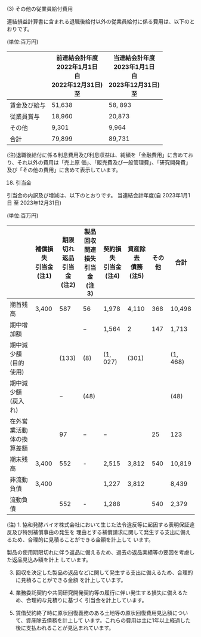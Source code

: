 (3) その他の従業員給付費用

連結損益計算書に含まれる退職後給付以外の従業員給付に係る費用は、以下のとおりです。

(単位:百万円)

|        | 前連結会計年度<br>2022年1月1日<br>自<br>2022年12月31日)<br>至 | 当連結会計年度<br>2023年1月1日<br>自<br>2023年12月31日)<br>至 |
|--------|------------------------------------------------|------------------------------------------------|
| 賃金及び給与 | 51,638                                         | 58, 893                                        |
| 従業員賞与  | 18,960                                         | 20,873                                         |
| その他    | 9,301                                          | 9,964                                          |
| 合計     | 79,899                                         | 89,731                                         |

(注)退職後給付に係る利息費用及び利息収益は、純額を「金融費用」に含めており、それ以外の費用は「売上原 価」、「販売費及び一般管理費」、「研究開発費」及び「その他の費用」に含めて表示しています。

18. 引当金

引当金の内訳及び増減は、以下のとおりです。 当連結会計年度(自 2023年1月1日 至 2023年12月31日)

(単位:百万円)

|              | 補償損失<br>引当金<br>(注1) | 期限切れ<br>返品<br>引当金<br>(注2) | 製品回収<br>関連損失<br>引当金<br>(注3) | 契約損失<br>引当金<br>(注4) | 資産除去<br>債務<br>(注5) | その他 | 合計       |
|--------------|---------------------|---------------------------|-----------------------------|---------------------|--------------------|-----|----------|
| 期首残高         | 3,400               | 587                       | 56                          | 1,978               | 4,110              | 368 | 10,498   |
| 期中增加額        |                     |                           | $-$                         | 1,564               | 2                  | 147 | 1,713    |
| 期中減少額 (目的使用) |                     | (133)                     | (8)                         | (1, 027)            | (301)              |     | (1, 468) |
| 期中減少額 (戻入れ)  |                     | $-$                       | (48)                        |                     |                    |     | (48)     |
| 在外営業活動体の換算差額 |                     | 97                        | $-$                         | $-$                 |                    | 25  | 123      |
| 期末残高         | 3,400               | 552                       | -                           | 2,515               | 3,812              | 540 | 10,819   |
| 非流動負債        | 3,400               |                           |                             | 1,227               | 3,812              |     | 8,439    |
| 流動負債         |                     | 552                       | -                           | 1,288               |                    | 540 | 2,379    |

(注) 1. 協和発酵バイオ株式会社において生じた法令違反等に起因する表明保証違反及び特別補償事由の発生を 理由とする補償請求に関して発生する支出に備えるため、合理的に見積ることができる金額を計上して います。

 製品の使用期限切れに伴う返品に備えるため、過去の返品実績等の要因を考慮した返品見込み額を計上 しています。

3. 回収を決定した製品の返品などに関して発生する支出に備えるため、合理的に見積ることができる金額 を計上しています。

4. 業務委託契約や共同研究開発契約等の履行に伴い発生する損失に備えるため、合理的な見積りに基づく 引当金を計上しています。

5. 賃借契約終了時に原状回復義務のある土地等の原状回復費用見込額について、資産除去債務を計上して います。これらの費用は主に1年以上経過した後に支払われることが見込まれています。